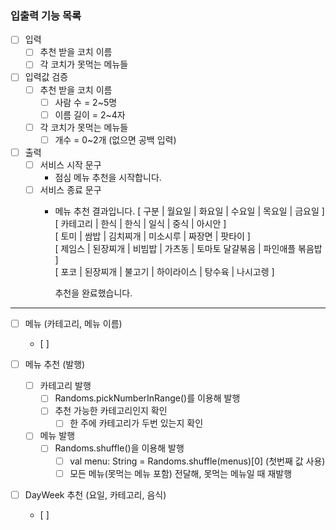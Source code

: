 
### 입출력 기능 목록
- [ ] 입력
    - [ ] 추천 받을 코치 이름 
    - [ ] 각 코치가 못먹는 메뉴들  

- [ ] 입력값 검증
    - [ ] 추천 받을 코치 이름
      - [ ] 사람 수 = 2~5명
      - [ ] 이름 길이 = 2~4자
    - [ ] 각 코치가 못먹는 메뉴들
      - [ ] 개수 = 0~2개 (없으면 공백 입력)
    
- [ ] 출력
  - [ ] 서비스 시작 문구
    - 점심 메뉴 추천을 시작합니다.
  - [ ] 서비스 종료 문구
    - 메뉴 추천 결과입니다.
      [ 구분 | 월요일 | 화요일 | 수요일 | 목요일 | 금요일 ]   
      [ 카테고리 | 한식 | 한식 | 일식 | 중식 | 아시안 ]   
      [ 토미 | 쌈밥 | 김치찌개 | 미소시루 | 짜장면 | 팟타이 ]   
      [ 제임스 | 된장찌개 | 비빔밥 | 가츠동 | 토마토 달걀볶음 | 파인애플 볶음밥 ]   
      [ 포코 | 된장찌개 | 불고기 | 하이라이스 | 탕수육 | 나시고렝 ]   

      추천을 완료했습니다.

---

- [ ] 메뉴 (카테고리, 메뉴 이름)
    - [ ] 

- [ ] 메뉴 추천 (발행) 
  - [ ] 카테고리 발행
    - [ ] Randoms.pickNumberInRange()를 이용해 발행
    - [ ] 추천 가능한 카테고리인지 확인
      - [ ] 한 주에 카테고리가 두번 있는지 확인
  - [ ] 메뉴 발행
    - [ ] Randoms.shuffle()을 이용해 발행
      - [ ] val menu: String = Randoms.shuffle(menus)[0] (첫번째 값 사용)
      - [ ] 모든 메뉴(못먹는 메뉴 포함) 전달해, 못먹는 메뉴일 때 재발행

- [ ] DayWeek 추천 (요일, 카테고리, 음식)
  - [ ] 

